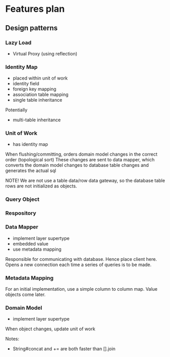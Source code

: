 # Features plan

## Design patterns

### Lazy Load

- Virtual Proxy (using reflection)

### Identity Map

- placed within unit of work
- identity field
- foreign key mapping
- association table mapping
- single table inheritance

Potentially
- multi-table inheritance

### Unit of Work

- has identity map

When flushing/committing, orders domain model changes in the correct order (topological sort)
These changes are sent to data mapper, which converts the domain model changes to database table changes and generates the actual sql 

NOTE! We are not use a table data/row data gateway, so the database table rows are not initialized as objects.

### Query Object

### Respository

### Data Mapper

- implement layer supertype
- embedded value
- use metadata mapping

Responsible for communicating with database. Hence place client here.
Opens a new connection each time a series of queries is to be made.

### Metadata Mapping

For an initial implementation, use a simple column to column map.
Value objects come later.

### Domain Model

- implement layer supertype

When object changes, update unit of work


Notes:
- String#concat and += are both faster than [].join